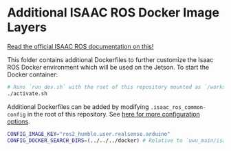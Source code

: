 # Additional ISAAC ROS Docker Image Layers

[Read the official ISAAC ROS documentation on this!](https://nvidia-isaac-ros.github.io/repositories_and_packages/isaac_ros_common/index.html#isaac-ros-docker-development-environment)

This folder contains additional Dockerfiles to further customize the Isaac ROS Docker environment which will be used on the Jetson. To start the Docker container:

```sh
# Runs `run_dev.sh` with the root of this repository mounted as `/workspaces/isaac_ros-dev`.
./activate.sh
```

Additional Dockerfiles can be added by modifying `.isaac_ros_common-config` in the root of this repository. See [here for more configuration options](https://nvidia-isaac-ros.github.io/repositories_and_packages/isaac_ros_common/index.html#configuring-run-dev-sh).

```sh
CONFIG_IMAGE_KEY="ros2_humble.user.realsense.arduino"
CONFIG_DOCKER_SEARCH_DIRS=(../../../docker) # Relative to `uwu_main/isaac_ros_common/scripts/`.
```
